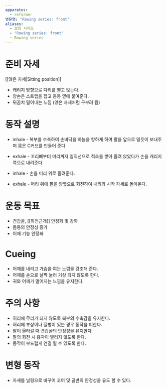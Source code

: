 ```yaml
---
apparatus:
  - reformer
영문명: "Rowing series: front"
aliases:
  - 로잉 시리즈
  - "Rowing series: front"
  - Rowing series
---
```


# 준비 자세

[[앉은 자세|Sitting position]]

- 캐리지 방향으로 다리를 뻗고 앉는다.
- 양손은 스트랩을 잡고 몸통 옆에 붙여준다.
- 뒤꿈치 밀어내는 느낌 (앉은 자세처럼 구부려 됨)

# 동작 설명

- inhale - 복부를 수축하여 손바닥을 하늘을 향하게 하여 팔을 앞으로 밀듯이 보내주며 몸은 C커브를 만들어 준다

- exhale - 꼬리뼈부터 머리까지 일직선으로 척추를 쌓아 올려 앉았다가 손을 캐리지 쪽으로 내려준다.

- inhale - 손을 머리 위로 올려준다.

- exhale - 머리 위에 팔을 양옆으로 회전하여 내려와 시작 자세로 돌아온다.

# 운동 목표

- 견갑골, [[회전근개]] 안정화 및 강화
- 몸통의 안정성 증가
- 어깨 기능 안정화

# Cueing

- 어깨를 내리고 가슴을 여는 느낌을 강조해 준다.
- 어깨를 손으로 살짝 눌러 거상 되지 않도록 한다.
- 귀와 어깨가 멀어지는 느낌을 유지한다.

# 주의 사항

- 허리에 무리가 되지 않도록 복부의 수축감을 유지한다.
- 허리에 부상이나 질병이 있는 경우 동작을 피한다.
- 팔이 올라갈 때 견갑골의 안정성을 유지한다.
- 팔의 회전 시 흉곽이 열리지 않도록 한다.
- 동작이 부드럽게 연결 될 수 있도록 한다.

# 변형 동작

- 자세를 닐링으로 바꾸어 코어 및 골반의 안정성을 유도 할 수 있다.